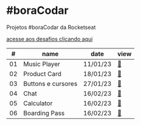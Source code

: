 # #boraCodar

Projetos #boraCodar da Rocketseat

[acesse aos desafios clicando aqui](https://boracodar.dev)

<table>
        <thead>
            <tr>
                <th>#</th>
                <th>name</th>
                <th>date</th>
                <th>view</th>
            </tr>
        </thead>
        <tbody>
            <tr>
                <td>01</td>
                <td>Music Player</td>
                <td>11/01/23</td>
                <td><a href="01">🔗</a></td>
            </tr>
            <tr>
                <td>02</td>
                <td>Product Card</td>
                <td>18/01/23</td>
                <td><a href="02">🔗</a></td>
            </tr>
            <tr>
                <td>03</td>
                <td>Buttons e cursores</td>
                <td>27/01/23</td>
                <td><a href="03">🔗</a></td>
            </tr>
            <tr>
                <td>04</td>
                <td>Chat</td>
                <td>16/02/23</td>
                <td><a href="04">🔗</a></td>
            </tr>
            <tr>
                <td>05</td>
                <td>Calculator</td>
                <td>16/02/23</td>
                <td><a href="05">🔗</a></td>
            </tr>
            <tr>
                <td>06</td>
                <td>Boarding Pass</td>
                <td>16/02/23</td>
                <td><a href="06">🔗</a></td>
            </tr>
        </tbody>
    </table>
